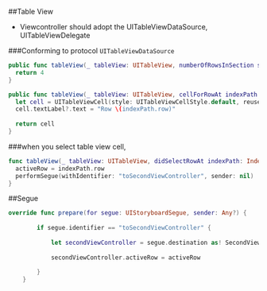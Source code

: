 ##Table View
- Viewcontroller should adopt the 
UITableViewDataSource, UITableViewDelegate

###Conforming to protocol ```UITableViewDataSource```

```swift
public func tableView(_ tableView: UITableView, numberOfRowsInSection section: Int) -> Int {        
  return 4
}
```

```swift
public func tableView(_ tableView: UITableView, cellForRowAt indexPath: IndexPath) -> UITableViewCell {
  let cell = UITableViewCell(style: UITableViewCellStyle.default, reuseIdentifier: "Cell")
  cell.textLabel?.text = "Row \(indexPath.row)"
        
  return cell
}
```


###when you select table view cell, 
```swift
func tableView(_ tableView: UITableView, didSelectRowAt indexPath: IndexPath) {
  activeRow = indexPath.row
  performSegue(withIdentifier: "toSecondViewController", sender: nil)        
}
```

##Segue
```swift
override func prepare(for segue: UIStoryboardSegue, sender: Any?) {
     
        if segue.identifier == "toSecondViewController" {
            
            let secondViewController = segue.destination as! SecondViewController
            
            secondViewController.activeRow = activeRow
            
        }
    }
```
